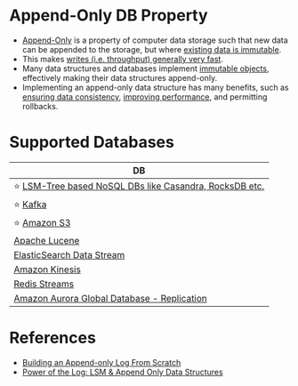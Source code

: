 # Append-Only DB Property
- [Append-Only](https://en.wikipedia.org/wiki/Append-only) is a property of computer data storage such that new data can be appended to the storage, but where [existing data is immutable](https://en.wikipedia.org/wiki/Immutable_object).
- This makes [writes (i.e. throughput) generally very fast](../../7_PropertiesDistributedSystem/Scalability/LatencyThroughput.md).
- Many data structures and databases implement [immutable objects](https://en.wikipedia.org/wiki/Immutable_object), effectively making their data structures append-only. 
- Implementing an append-only data structure has many benefits, such as [ensuring data consistency](../Consistency&Replication/Readme.md), [improving performance](../ScalabilityDB.md), and permitting rollbacks.

# Supported Databases

| DB                                                                                                                                        |
|-------------------------------------------------------------------------------------------------------------------------------------------|
| :star: [LSM-Tree based NoSQL DBs like Casandra, RocksDB etc.](LSMTree.md)                                           |
| :star: [Kafka](../../5_MessageBrokersEDA/Kafka/Readme.md)                                                                                    |
| :star: [Amazon S3](../../2_AWSServices/7_StorageServices/3_ObjectStorageS3/Readme.md)                                                |
| [Apache Lucene](../Search-Databases/Readme.md)                                                                                            |
| [ElasticSearch Data Stream](../Search-Databases/ElasticSearch/ElasticSearchDataStreams.md)                                                |
| [Amazon Kinesis](../../2_AWSServices/5_MessageBrokerServices/AmazonKinesis/Readme.md)                                                |
| [Redis Streams](../In-Memory-Databases/Redis/Readme.md)                                                                                          |
| [Amazon Aurora Global Database - Replication](../../2_AWSServices/6_DatabaseServices/AmazonRDS/AmazonAurora/AuroraGlobalDatabase.md) |

# References
- [Building an Append-only Log From Scratch](https://eileen-code4fun.medium.com/building-an-append-only-log-from-scratch-e8712b49c924)
- [Power of the Log: LSM & Append Only Data Structures](https://www.slideshare.net/ConfluentInc/power-of-the-loglsm-append-only-data-structures)